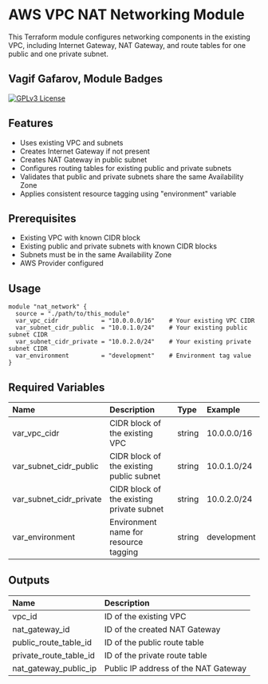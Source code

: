 # AWS VPC NAT Networking Module

This Terraform module configures networking components in the existing VPC, including Internet Gateway, NAT Gateway, and route tables for one public and one private subnet.

## Vagif Gafarov, Module Badges

[![GPLv3 License](https://img.shields.io/badge/License-GPL%20v3-yellow.svg)](https://choosealicense.com/licenses/gpl-3.0/)  

## Features

- Uses existing VPC and subnets
- Creates Internet Gateway if not present
- Creates NAT Gateway in public subnet
- Configures routing tables for existing public and private subnets
- Validates that public and private subnets share the same Availability Zone
- Applies consistent resource tagging using "environment" variable

## Prerequisites

- Existing VPC with known CIDR block
- Existing public and private subnets with known CIDR blocks
- Subnets must be in the same Availability Zone
- AWS Provider configured

## Usage

```hcl
module "nat_network" {
  source = "./path/to/this_module"
  var_vpc_cidr            = "10.0.0.0/16"    # Your existing VPC CIDR
  var_subnet_cidr_public  = "10.0.1.0/24"    # Your existing public subnet CIDR
  var_subnet_cidr_private = "10.0.2.0/24"    # Your existing private subnet CIDR
  var_environment         = "development"    # Environment tag value
}
```

## Required Variables

|Name|Description|Type|Example|
|:----|:----|:----|:----|
|var_vpc_cidr|CIDR block of the existing VPC|string|10.0.0.0/16|
|var_subnet_cidr_public|CIDR block of the existing public subnet|string|10.0.1.0/24|
|var_subnet_cidr_private|CIDR block of the existing private subnet|string|10.0.2.0/24|
|var_environment|Environment name for resource tagging|string|development|


## Outputs
|Name|Description|
|:----|:----|
|vpc_id|ID of the existing VPC|
|nat_gateway_id|ID of the created NAT Gateway|
|public_route_table_id|ID of the public route table|
|private_route_table_id|ID of the private route table|
|nat_gateway_public_ip|Public IP address of the NAT Gateway|

